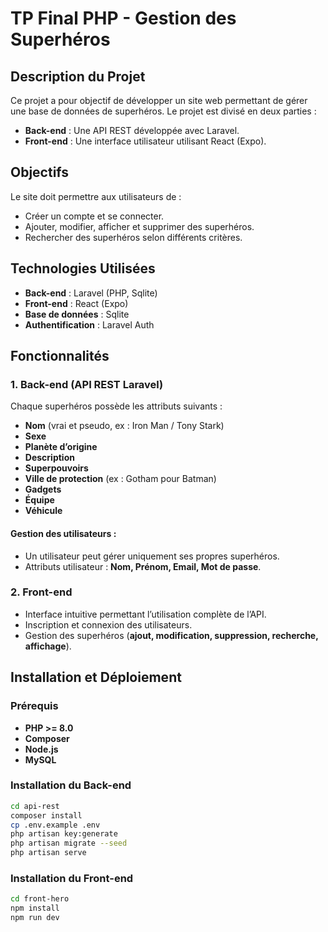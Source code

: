 # TP Final PHP - Gestion des Superhéros

## Description du Projet
Ce projet a pour objectif de développer un site web permettant de gérer une base de données de superhéros. Le projet est divisé en deux parties :

- **Back-end** : Une API REST développée avec Laravel.
- **Front-end** : Une interface utilisateur utilisant React (Expo).

## Objectifs
Le site doit permettre aux utilisateurs de :

- Créer un compte et se connecter.
- Ajouter, modifier, afficher et supprimer des superhéros.
- Rechercher des superhéros selon différents critères.

## Technologies Utilisées
- **Back-end** : Laravel (PHP, Sqlite)
- **Front-end** : React (Expo)
- **Base de données** : Sqlite
- **Authentification** : Laravel Auth

## Fonctionnalités
### 1. Back-end (API REST Laravel)
Chaque superhéros possède les attributs suivants :

- **Nom** (vrai et pseudo, ex : Iron Man / Tony Stark)
- **Sexe**
- **Planète d’origine**
- **Description**
- **Superpouvoirs**
- **Ville de protection** (ex : Gotham pour Batman)
- **Gadgets**
- **Équipe**
- **Véhicule**

#### Gestion des utilisateurs :
- Un utilisateur peut gérer uniquement ses propres superhéros.
- Attributs utilisateur : **Nom, Prénom, Email, Mot de passe**.

### 2. Front-end
- Interface intuitive permettant l’utilisation complète de l’API.
- Inscription et connexion des utilisateurs.
- Gestion des superhéros (**ajout, modification, suppression, recherche, affichage**).

## Installation et Déploiement
### Prérequis
- **PHP >= 8.0**
- **Composer**
- **Node.js**
- **MySQL**

### Installation du Back-end
```sh
cd api-rest
composer install
cp .env.example .env
php artisan key:generate
php artisan migrate --seed
php artisan serve
```

### Installation du Front-end
```sh
cd front-hero
npm install
npm run dev
```